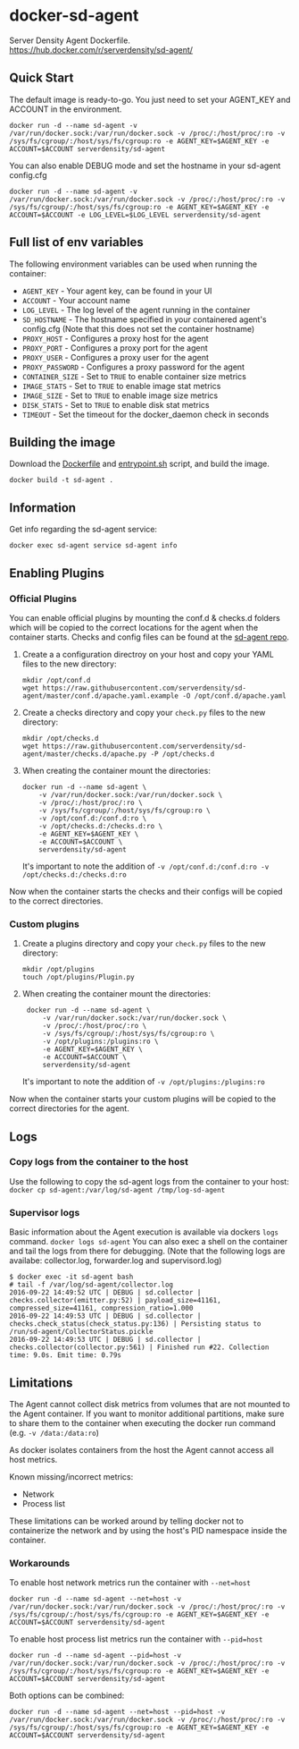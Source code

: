 # docker-sd-agent
Server Density Agent Dockerfile. https://hub.docker.com/r/serverdensity/sd-agent/

## Quick Start
The default image is ready-to-go. You just need to set your AGENT_KEY and ACCOUNT in the environment.

```
docker run -d --name sd-agent -v /var/run/docker.sock:/var/run/docker.sock -v /proc/:/host/proc/:ro -v /sys/fs/cgroup/:/host/sys/fs/cgroup:ro -e AGENT_KEY=$AGENT_KEY -e ACCOUNT=$ACCOUNT serverdensity/sd-agent
```
You can also enable DEBUG mode and set the hostname in your sd-agent config.cfg

```
docker run -d --name sd-agent -v /var/run/docker.sock:/var/run/docker.sock -v /proc/:/host/proc/:ro -v /sys/fs/cgroup/:/host/sys/fs/cgroup:ro -e AGENT_KEY=$AGENT_KEY -e ACCOUNT=$ACCOUNT -e LOG_LEVEL=$LOG_LEVEL serverdensity/sd-agent
```

## Full list of env variables 
The following environment variables can be used when running the container:

* `AGENT_KEY` - Your agent key, can be found in your UI
* `ACCOUNT` - Your account name 
* `LOG_LEVEL` - The log level of the agent running in the container
* `SD_HOSTNAME` - The hostname specified in your containered agent's config.cfg (Note that this does not set the container hostname)
* `PROXY_HOST` - Configures a proxy host for the agent
* `PROXY_PORT` - Configures a proxy port for the agent
* `PROXY_USER` - Configures a proxy user for the agent
* `PROXY_PASSWORD` - Configures a proxy password for the agent
* `CONTAINER_SIZE` - Set to `TRUE` to enable container size metrics
* `IMAGE_STATS` - Set to `TRUE` to enable image stat metrics
* `IMAGE_SIZE` - Set to `TRUE` to enable image size metrics
* `DISK_STATS` - Set to `TRUE` to enable disk stat metrics
* `TIMEOUT` - Set the timeout for the docker_daemon check in seconds

## Building the image
Download the [Dockerfile](Dockerfile) and [entrypoint.sh](entrypoint.sh) script, and build the image. 

```
docker build -t sd-agent .
```

## Information
Get info regarding the sd-agent service: 
```
docker exec sd-agent service sd-agent info
```

## Enabling Plugins
### Official Plugins
You can enable official plugins by mounting the conf.d & checks.d folders which will be copied to the correct locations for the agent when the container starts. Checks and config files can be found at the [sd-agent repo](https://github.comserverdensity/sd-agent).

1. Create a a configuration directroy on your host and copy your YAML files to the new directory: 

    ```
    mkdir /opt/conf.d
    wget https://raw.githubusercontent.com/serverdensity/sd-agent/master/conf.d/apache.yaml.example -O /opt/conf.d/apache.yaml
    ```

2. Create a checks directory and copy your `check.py` files to the new directory: 

    ```
    mkdir /opt/checks.d
    wget https://raw.githubusercontent.com/serverdensity/sd-agent/master/checks.d/apache.py -P /opt/checks.d
    ```

3. When creating the container mount the directories: 

    ```
    docker run -d --name sd-agent \
        -v /var/run/docker.sock:/var/run/docker.sock \
        -v /proc/:/host/proc/:ro \
        -v /sys/fs/cgroup/:/host/sys/fs/cgroup:ro \
        -v /opt/conf.d:/conf.d:ro \
        -v /opt/checks.d:/checks.d:ro \	
        -e AGENT_KEY=$AGENT_KEY \
        -e ACCOUNT=$ACCOUNT \
        serverdensity/sd-agent
    ```

    It's important to note the addition of `-v /opt/conf.d:/conf.d:ro -v /opt/checks.d:/checks.d:ro`

Now when the container starts the checks and their configs will be copied to the correct directories. 

### Custom plugins 
1. Create a plugins directory and copy your `check.py` files to the new directory: 

    ```
    mkdir /opt/plugins
    touch /opt/plugins/Plugin.py
    ```

2. When creating the container mount the directories: 

   ```
    docker run -d --name sd-agent \
        -v /var/run/docker.sock:/var/run/docker.sock \
        -v /proc/:/host/proc/:ro \
        -v /sys/fs/cgroup/:/host/sys/fs/cgroup:ro \
        -v /opt/plugins:/plugins:ro \
        -e AGENT_KEY=$AGENT_KEY \
        -e ACCOUNT=$ACCOUNT \
        serverdensity/sd-agent
    ```

	It's important to note the addition of `-v /opt/plugins:/plugins:ro`

Now when the container starts your custom plugins will be copied to the correct directories for the agent. 

## Logs
### Copy logs from the container to the host
Use the following to copy the sd-agent logs from the container to your host: 
`docker cp sd-agent:/var/log/sd-agent /tmp/log-sd-agent`

### Supervisor logs
Basic information about the Agent execution is available via dockers `logs` command.
`docker logs sd-agent`
You can also exec a shell on the container and tail the logs from there for debugging. (Note that the following logs are availabe: collector.log, forwarder.log and supervisord.log)
```
$ docker exec -it sd-agent bash
# tail -f /var/log/sd-agent/collector.log
2016-09-22 14:49:52 UTC | DEBUG | sd.collector | checks.collector(emitter.py:52) | payload_size=41161, compressed_size=41161, compression_ratio=1.000
2016-09-22 14:49:53 UTC | DEBUG | sd.collector | checks.check_status(check_status.py:136) | Persisting status to /run/sd-agent/CollectorStatus.pickle
2016-09-22 14:49:53 UTC | DEBUG | sd.collector | checks.collector(collector.py:561) | Finished run #22. Collection time: 9.0s. Emit time: 0.79s
```
## Limitations
The Agent cannot collect disk metrics from volumes that are not mounted to the Agent container. If you want to monitor additional partitions, make sure to share them to the container when executing the docker run command (e.g. `-v /data:/data:ro`)

As docker isolates containers from the host the Agent cannot access all host metrics.

Known missing/incorrect metrics:

* Network
* Process list

These limitations can be worked around by telling docker not to containerize the network and by using the host's PID namespace inside the container.
### Workarounds
To enable host network metrics run the container with `--net=host`

```
docker run -d --name sd-agent --net=host -v /var/run/docker.sock:/var/run/docker.sock -v /proc/:/host/proc/:ro -v /sys/fs/cgroup/:/host/sys/fs/cgroup:ro -e AGENT_KEY=$AGENT_KEY -e ACCOUNT=$ACCOUNT serverdensity/sd-agent
```

To enable host process list metrics run the container with `--pid=host`

```
docker run -d --name sd-agent --pid=host -v /var/run/docker.sock:/var/run/docker.sock -v /proc/:/host/proc/:ro -v /sys/fs/cgroup/:/host/sys/fs/cgroup:ro -e AGENT_KEY=$AGENT_KEY -e ACCOUNT=$ACCOUNT serverdensity/sd-agent
```

Both options can be combined: 

```
docker run -d --name sd-agent --net=host --pid=host -v /var/run/docker.sock:/var/run/docker.sock -v /proc/:/host/proc/:ro -v /sys/fs/cgroup/:/host/sys/fs/cgroup:ro -e AGENT_KEY=$AGENT_KEY -e ACCOUNT=$ACCOUNT serverdensity/sd-agent
```